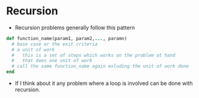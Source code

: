 # Recursion

- Recursion problems generally follow this pattern

```ruby
def function_name(param1, param2,..., paramn)
  # base case or the exit criteria
  # a unit of work
  #   this is a set of steps which works on the problem at hand
  #   that does one unit of work
  # call the same function_name again exluding the unit of work done
end
```

- If I think about it any problem where a loop is involved can be done with recursion.

